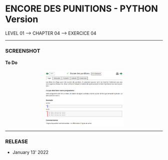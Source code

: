 # ENCORE DES PUNITIONS - PYTHON Version
LEVEL 01 --> CHAPTER 04 --> EXERCICE 04

---
### **SCREENSHOT**

#### To Do
<div align="center">
    <img
        src="https://github.com/Ayckinn/PYTHON/blob/main/FRANCE-IOI/LEVEL_01/Chapter_04/04_encore_punitions/todo.png"
        alt="DEMO"
        style="width:50%">
</div>

---
### **RELEASE**

- January 13' 2022
